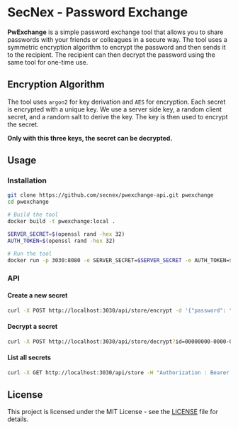 # SecNex - Password Exchange

**PwExchange** is a simple password exchange tool that allows you to share passwords with your friends or colleagues in a secure way. The tool uses a symmetric encryption algorithm to encrypt the password and then sends it to the recipient. The recipient can then decrypt the password using the same tool for one-time use.

## Encryption Algorithm

The tool uses `argon2` for key derivation and `AES` for encryption. Each secret is encrypted with a unique key. We use a server side key, a random client secret, and a random salt to derive the key. The key is then used to encrypt the secret.

**Only with this three keys, the secret can be decrypted.**

## Usage

### Installation

```bash
git clone https://github.com/secnex/pwexchange-api.git pwexchange
cd pwexchange

# Build the tool
docker build -t pwexchange:local .

SERVER_SECRET=$(openssl rand -hex 32)
AUTH_TOKEN=$(openssl rand -hex 32)

# Run the tool
docker run -p 3030:8080 -e SERVER_SECRET=$SERVER_SECRET -e AUTH_TOKEN=$AUTH_TOKEN pwexchange:local
```

### API

#### Create a new secret

```bash
curl -X POST http://localhost:3030/api/store/encrypt -d '{"password": "my-secret"}' -H "Authorization : Bearer $AUTH_TOKEN"
```

#### Decrypt a secret

```bash
curl -X POST http://localhost:3030/api/store/decrypt?id=00000000-0000-0000-0000-000000000000 -d '{"secret": "encryption-key"}' -H "Authorization : Bearer $AUTH_TOKEN"
```

#### List all secrets

```bash
curl -X GET http://localhost:3030/api/store -H "Authorization : Bearer $AUTH_TOKEN"
```

## License

This project is licensed under the MIT License - see the [LICENSE](LICENSE) file for details.
